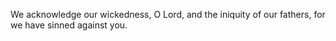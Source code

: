 We acknowledge our wickedness, O Lord, and the iniquity of our fathers, for we have sinned against you.
